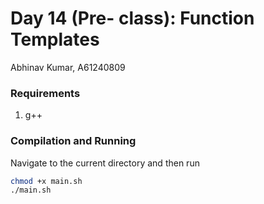 # Day 14 (Pre- class): Function Templates

Abhinav Kumar, A61240809


### Requirements
1. g++

### Compilation and Running
Navigate to the current directory and then run
```bash
chmod +x main.sh
./main.sh
```
